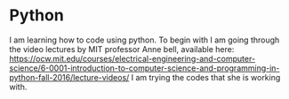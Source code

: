 # Python

I am learning how to code using python.
To begin with I am going through the video lectures by MIT professor Anne bell, available here: https://ocw.mit.edu/courses/electrical-engineering-and-computer-science/6-0001-introduction-to-computer-science-and-programming-in-python-fall-2016/lecture-videos/
I am trying the codes that she is working with. 
